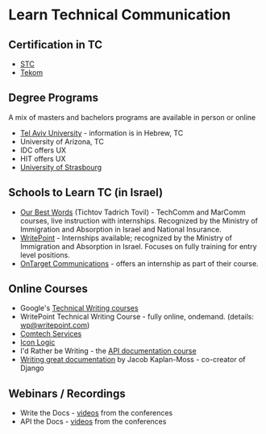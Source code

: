# Learn Technical Communication

## Certification in TC

* [STC](https://www.stc.org/become-cptc-certified/)
* [Tekom](https://www.technical-communication.org/technical-writing/tekom-certification)

## Degree Programs

A mix of masters and bachelors programs are available in person or online

* [Tel Aviv University](https://www30.tau.ac.il/yedion/syllabus.asp?course=0571290101&year=2019&lang=HE&fbclid=IwAR0uO9tRMu0EW8ynIPBZdpEMxeFTlGbWatQHsVjqibACg8Po-Hslj5UrNLE) - information is in Hebrew, TC
* University of Arizona, TC
* IDC offers UX 
* HIT offers UX
* [University of Strasbourg](https://www.onlinestudies.com/Masters-in-Technical-Communication-and-Localization-(TCLoc)/France/University-of-Strasbourg/)

## Schools to Learn TC (in Israel)

* [Our Best Words](https://ourbestwords.com/) (Tichtov Tadrich Tovil) - TechComm and MarComm courses, live instruction with internships.  Recognized by the Ministry of Immigration and Absorption in Israel and National Insurance.
* [WritePoint](http://www.writepoint.com/training-courses/) - Internships available; recognized by the Ministry of Immigration and Absorption in Israel. Focuses on fully training for entry level positions.
* [OnTarget Communications](https://www.ontargetcommunication.com/) - offers an internship as part of their course.

## Online Courses

* Google's [Technical Writing courses](https://developers.google.com/tech-writing)
* WritePoint Technical Writing Course - fully online, ondemand. (details: wp@writepoint.com)
* [Comtech Services](https://comtech-serv.com/)
* [Icon Logic](https://www.iconlogic.com/)
* I'd Rather be Writing - the [API documentation course](https://idratherbewriting.com/learnapidoc/)
* [Writing great documentation](https://www.youtube.com/watch?v=z3fRu9pkuXE) by Jacob Kaplan-Moss - co-creator of Django 

## Webinars / Recordings

* Write the Docs - [videos](https://www.youtube.com/c/WritetheDocs/videos) from the conferences 
* API the Docs - [videos](https://www.youtube.com/channel/UCEBh-gof8_hcjXvZf2HaN_g) from the conferences 

